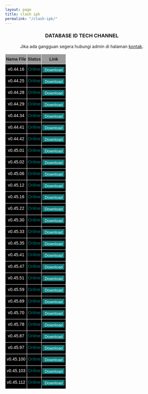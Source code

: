 ```yaml
---
layout: page
title: clash ipk
permalink: "/clash-ipk/"
---
```

<style type="text/css">
@media screen and (max-width: 768px) {
  .tg  {
    border-collapse:collapse;
    border-spacing:1;
    width:100%;
  }
}
.tg td {
  border-color:black;
  border-style:solid;
  border-width:1px;
  font-family:Arial, sans-serif;
  font-size:14px;
  overflow:hidden;
  padding:8px 2px;
  word-break:normal;
}
.tg th {
  border-color:black;
  border-style:solid;
  border-width:1px;
  font-family:Arial, sans-serif;
  font-size:14px;
  font-weight:normal;
  overflow:hidden;
  padding:8px 2px;
  word-break:normal;
}
.tg .tg-tmgx {
  background-color:#9b9b9b;
  border-color:#ffffff;
  font-weight:bold;
  text-align:center;
  vertical-align:top
}
.tg .tg-7k2u {
  background-color:#000000;
  border-color:#ffffff;
  text-align:center;
  vertical-align:top
}
</style>

<center>
<h3>DATABASE ID TECH CHANNEL</h3>
<p>Jika ada gangguan segera hubungi admin di halaman <a href="/contact/" >kontak</a>.</p>
<table class="tg">
<thead>
  <tr>
    <th class="tg-tmgx">Nama File</th>
    <th class="tg-tmgx">Status</th>
    <th class="tg-tmgx">Link</th>
  </tr>
</thead>
<tbody>
  <tr>
    <td class="tg-7k2u"><span style="color:#FFF">v0.44.16</span></td>
    <td class="tg-7k2u"><span style="color:teal">Online</span></td>
    <td class="tg-7k2u"><span><button onclick="download1('/clash-openwrt-v44-16/')" style="background:teal;color:white">Download</button></span></td>
  </tr>
  <tr>
    <td class="tg-7k2u"><span style="color:#FFF">v0.44.25</span></td>
    <td class="tg-7k2u"><span style="color:teal">Online</span></td>
    <td class="tg-7k2u"><span><button onclick="download2('/clash-openwrt-v44-25/')" style="background:teal;color:white">Download</button></span></td>
  </tr>
  <tr>
    <td class="tg-7k2u"><span style="color:#FFF">v0.44.28</span></td>
    <td class="tg-7k2u"><span style="color:teal">Online</span></td>
    <td class="tg-7k2u"><span><button onclick="download3('/clash-openwrt-v44-28/')" style="background:teal;color:white">Download</button></span></td>
  </tr>
  <tr>
    <td class="tg-7k2u"><span style="color:#FFF">v0.44.29</span></td>
    <td class="tg-7k2u"><span style="color:teal">Online</span></td>
    <td class="tg-7k2u"><span><button onclick="download4('/clash-openwrt-v44-29/')" style="background:teal;color:white">Download</button></span></td>
  </tr>
  <tr>
    <td class="tg-7k2u"><span style="color:#FFF">v0.44.34</span></td>
    <td class="tg-7k2u"><span style="color:teal">Online</span></td>
    <td class="tg-7k2u"><span><button onclick="download5('/clash-openwrt-v44-34/')" style="background:teal;color:white">Download</button></span></td>
  </tr>
  <tr>
    <td class="tg-7k2u"><span style="color:#FFF">v0.44.41</span></td>
    <td class="tg-7k2u"><span style="color:teal">Online</span></td>
    <td class="tg-7k2u"><span><button onclick="download6('/clash-openwrt-v44-41/')" style="background:teal;color:white">Download</button></span></td>
  </tr>
  <tr>
    <td class="tg-7k2u"><span style="color:#FFF">v0.44.42</span></td>
    <td class="tg-7k2u"><span style="color:teal">Online</span></td>
    <td class="tg-7k2u"><span><button onclick="download7('/clash-openwrt-v44-42/')" style="background:teal;color:white">Download</button></span></td>
  </tr>
  <tr>
    <td class="tg-7k2u"><span style="color:#FFF">v0.45.01</span></td>
    <td class="tg-7k2u"><span style="color:teal">Online</span></td>
    <td class="tg-7k2u"><span><button onclick="download8('/clash-openwrt-v45-01/')" style="background:teal;color:white">Download</button></span></td>
  </tr>
  <tr>
    <td class="tg-7k2u"><span style="color:#FFF">v0.45.02</span></td>
    <td class="tg-7k2u"><span style="color:teal">Online</span></td>
    <td class="tg-7k2u"><span><button onclick="download9('/clash-openwrt-v45-02/')" style="background:teal;color:white">Download</button></span></td>
  </tr>
  <tr>
    <td class="tg-7k2u"><span style="color:#FFF">v0.45.06</span></td>
    <td class="tg-7k2u"><span style="color:teal">Online</span></td>
    <td class="tg-7k2u"><span><button onclick="download10('/clash-openwrt-v45-06/')" style="background:teal;color:white">Download</button></span></td>
  </tr>
  <tr>
    <td class="tg-7k2u"><span style="color:#FFF">v0.45.12</span></td>
    <td class="tg-7k2u"><span style="color:teal">Online</span></td>
    <td class="tg-7k2u"><span><button onclick="download11('/clash-openwrt-v45-12/')" style="background:teal;color:white">Download</button></span></td>
  </tr>
  <tr>
    <td class="tg-7k2u"><span style="color:#FFF">v0.45.16</span></td>
    <td class="tg-7k2u"><span style="color:teal">Online</span></td>
    <td class="tg-7k2u"><span><button onclick="download12('/clash-openwrt-v45-16/')" style="background:teal;color:white">Download</button></span></td>
  </tr>
  <tr>
    <td class="tg-7k2u"><span style="color:#FFF">v0.45.22</span></td>
    <td class="tg-7k2u"><span style="color:teal">Online</span></td>
    <td class="tg-7k2u"><span><button onclick="download13('/clash-openwrt-v45-22/')" style="background:teal;color:white">Download</button></span></td>
  </tr>
  <tr>
    <td class="tg-7k2u"><span style="color:#FFF">v0.45.30</span></td>
    <td class="tg-7k2u"><span style="color:teal">Online</span></td>
    <td class="tg-7k2u"><span><button onclick="download14('/clash-openwrt-v45-30/')" style="background:teal;color:white">Download</button></span></td>
  </tr>
  <tr>
    <td class="tg-7k2u"><span style="color:#FFF">v0.45.33</span></td>
    <td class="tg-7k2u"><span style="color:teal">Online</span></td>
    <td class="tg-7k2u"><span><button onclick="download15('/clash-openwrt-v45-33/')" style="background:teal;color:white">Download</button></span></td>
  </tr>
  <tr>
    <td class="tg-7k2u"><span style="color:#FFF">v0.45.35</span></td>
    <td class="tg-7k2u"><span style="color:teal">Online</span></td>
    <td class="tg-7k2u"><span><button onclick="download16('/clash-openwrt-v45-35/')" style="background:teal;color:white">Download</button></span></td>
  </tr>
  <tr>
    <td class="tg-7k2u"><span style="color:#FFF">v0.45.41</span></td>
    <td class="tg-7k2u"><span style="color:teal">Online</span></td>
    <td class="tg-7k2u"><span><button onclick="download17('/clash-openwrt-v45-41/')" style="background:teal;color:white">Download</button></span></td>
  </tr>
  <tr>
    <td class="tg-7k2u"><span style="color:#FFF">v0.45.47</span></td>
    <td class="tg-7k2u"><span style="color:teal">Online</span></td>
    <td class="tg-7k2u"><span><button onclick="download18('/clash-openwrt-v45-47/')" style="background:teal;color:white">Download</button></span></td>
  </tr>
  <tr>
    <td class="tg-7k2u"><span style="color:#FFF">v0.45.51</span></td>
    <td class="tg-7k2u"><span style="color:teal">Online</span></td>
    <td class="tg-7k2u"><span><button onclick="download19('/clash-openwrt-v45-51/')" style="background:teal;color:white">Download</button></span></td>
  </tr>
  <tr>
    <td class="tg-7k2u"><span style="color:#FFF">v0.45.59</span></td>
    <td class="tg-7k2u"><span style="color:teal">Online</span></td>
    <td class="tg-7k2u"><span><button onclick="download20('/clash-openwrt-v45-59/')" style="background:teal;color:white">Download</button></span></td>
  </tr>
  <tr>
    <td class="tg-7k2u"><span style="color:#FFF">v0.45.69</span></td>
    <td class="tg-7k2u"><span style="color:teal">Online</span></td>
    <td class="tg-7k2u"><span><button onclick="download21('/clash-openwrt-v45-69/')" style="background:teal;color:white">Download</button></span></td>
  </tr>
  <tr>
    <td class="tg-7k2u"><span style="color:#FFF">v0.45.70</span></td>
    <td class="tg-7k2u"><span style="color:teal">Online</span></td>
    <td class="tg-7k2u"><span><button onclick="download22('/clash-openwrt-v45-70/')" style="background:teal;color:white">Download</button></span></td>
  </tr>
  <tr>
    <td class="tg-7k2u"><span style="color:#FFF">v0.45.78</span></td>
    <td class="tg-7k2u"><span style="color:teal">Online</span></td>
    <td class="tg-7k2u"><span><button onclick="download23('/clash-openwrt-v45-78/')" style="background:teal;color:white">Download</button></span></td>
  </tr>
  <tr>
    <td class="tg-7k2u"><span style="color:#FFF">v0.45.87</span></td>
    <td class="tg-7k2u"><span style="color:teal">Online</span></td>
    <td class="tg-7k2u"><span><button onclick="download24('/clash-openwrt-v45-87/')" style="background:teal;color:white">Download</button></span></td>
  </tr>
  <tr>
    <td class="tg-7k2u"><span style="color:#FFF">v0.45.97</span></td>
    <td class="tg-7k2u"><span style="color:teal">Online</span></td>
    <td class="tg-7k2u"><span><button onclick="download25('/clash-openwrt-v45-97/')" style="background:teal;color:white">Download</button></span></td>
  </tr>
  <tr>
    <td class="tg-7k2u"><span style="color:#FFF">v0.45.100</span></td>
    <td class="tg-7k2u"><span style="color:teal">Online</span></td>
    <td class="tg-7k2u"><span><button onclick="download26('/clash-openwrt-v45-100/')" style="background:teal;color:white">Download</button></span></td>
  </tr>
  <tr>
    <td class="tg-7k2u"><span style="color:#FFF">v0.45.103</span></td>
    <td class="tg-7k2u"><span style="color:teal">Online</span></td>
    <td class="tg-7k2u"><span><button onclick="download27('/clash-openwrt-v45-103/')" style="background:teal;color:white">Download</button></span></td>
  </tr>
  <tr>
    <td class="tg-7k2u"><span style="color:#FFF">v0.45.112</span></td>
    <td class="tg-7k2u"><span style="color:teal">Online</span></td>
    <td class="tg-7k2u"><span><button onclick="download28('/clash-openwrt-v45-112/')" style="background:teal;color:white">Download</button></span></td>
  </tr>
</tbody>
</table>
</center>
<script>
function download1 (url) {location.href = url;}
function download2 (url) {location.href = url;}
function download3 (url) {location.href = url;}
function download4 (url) {location.href = url;}
function download5 (url) {location.href = url;}
function download6 (url) {location.href = url;}
function download7 (url) {location.href = url;}
function download8 (url) {location.href = url;}
function download9 (url) {location.href = url;}
function download10 (url) {location.href = url;}
function download11 (url) {location.href = url;}
function download12 (url) {location.href = url;}
function download13 (url) {location.href = url;}
function download14 (url) {location.href = url;}
function download15 (url) {location.href = url;}
function download16 (url) {location.href = url;}
function download17 (url) {location.href = url;}
function download18 (url) {location.href = url;}
function download19 (url) {location.href = url;}
function download20 (url) {location.href = url;}
function download21 (url) {location.href = url;}
function download22 (url) {location.href = url;}
function download23 (url) {location.href = url;}
function download24 (url) {location.href = url;}
function download25 (url) {location.href = url;}
function download26 (url) {location.href = url;}
function download27 (url) {location.href = url;}
function download28 (url) {location.href = url;}
</script>
